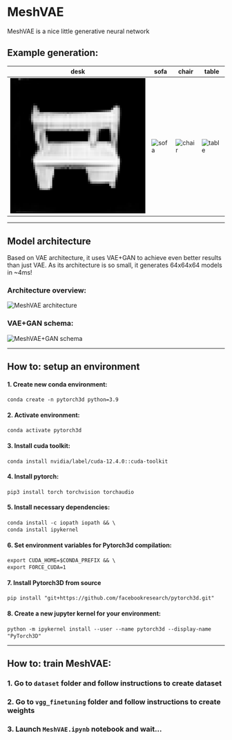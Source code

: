 # MeshVAE

MeshVAE is a nice little generative neural network

## Example generation:

| desk | sofa | chair | table |
| --- | --- | --- | --- |
| ![desk](https://github.com/egichSerg/MeshVAE/blob/main/images/desk.png) | ![sofa]() | ![chair]() | ![table]() |


---

## Model architecture

Based on VAE architecture, it uses VAE+GAN to achieve even better results than just VAE. As its architecture is so small, it generates 64x64x64 models in ~4ms!

### Architecture overview:

![MeshVAE architecture]()

### VAE+GAN schema:

![MeshVAE+GAN schema]()

---
## How to: setup an environment
#### 1. Create new conda environment:
```
conda create -n pytorch3d python=3.9
```
#### 2. Activate environment:
```
conda activate pytorch3d
```
#### 3. Install cuda toolkit:
```
conda install nvidia/label/cuda-12.4.0::cuda-toolkit
```
#### 4. Install pytorch:
```
pip3 install torch torchvision torchaudio
```
#### 5. Install necessary dependencies:
```
conda install -c iopath iopath && \
conda install ipykernel
```
#### 6. Set environment variables for Pytorch3d compilation: 
```
export CUDA_HOME=$CONDA_PREFIX && \
export FORCE_CUDA=1
```
#### 7. Install Pytorch3D from source
```
pip install "git+https://github.com/facebookresearch/pytorch3d.git"
```
#### 8. Create a new jupyter kernel for your environment:
```
python -m ipykernel install --user --name pytorch3d --display-name "PyTorch3D"
```
---
## How to: train MeshVAE:
### 1. Go to `dataset` folder and follow instructions to create dataset
### 2. Go to `vgg_finetuning` folder and follow instructions to create weights
### 3. Launch `MeshVAE.ipynb` notebook and wait...
